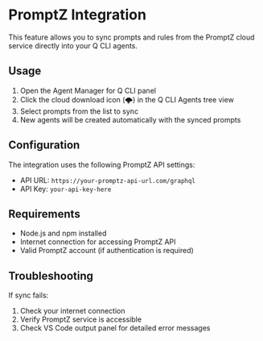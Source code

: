 # PromptZ Integration

This feature allows you to sync prompts and rules from the PromptZ cloud service directly into your Q CLI agents.

## Usage

1. Open the Agent Manager for Q CLI panel
2. Click the cloud download icon (🌩️) in the Q CLI Agents tree view
3. Select prompts from the list to sync
4. New agents will be created automatically with the synced prompts

## Configuration

The integration uses the following PromptZ API settings:
- API URL: `https://your-promptz-api-url.com/graphql`
- API Key: `your-api-key-here`

## Requirements

- Node.js and npm installed
- Internet connection for accessing PromptZ API
- Valid PromptZ account (if authentication is required)

## Troubleshooting

If sync fails:
1. Check your internet connection
2. Verify PromptZ service is accessible
3. Check VS Code output panel for detailed error messages
